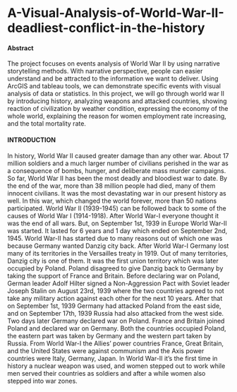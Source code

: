 # A-Visual-Analysis-of-World-War-II-deadliest-conflict-in-the-history
#### Abstract
The project focuses on events analysis of World War II
by using narrative storytelling methods. With narrative perspective,
people can easier understand and be attracted to the information we
want to deliver. Using ArcGIS and tableau tools, we can demonstrate specific
events with visual analysis of data or statistics. In this project, we will
go through world war II by introducing history, analyzing weapons
and attacked countries, showing reaction of civilization by weather
condition, expressing the economy of the whole world, explaining
the reason for women employment rate increasing, and the total
mortality rate.

#### INTRODUCTION
In history, World War II caused greater damage than any
other war. About 17 million soldiers and a much larger number
of civilians perished in the war as a consequence of bombs,
hunger, and deliberate mass murder campaigns.
So far, World War II has been the most deadly and bloodiest
war to date. By the end of the war, more than 38 million people
had died, many of them innocent civilians. It was the most
devastating war in our present history as well. In this war,
which changed the world forever, more than 50 nations
participated.
World War II (1939-1945) can be followed back to some of
the causes of World War I (1914-1918). After World War-I
everyone thought it was the end of all wars. But, on September
1st, 1939 in Europe World War-II was started. It lasted for 6
years and 1 day which ended on September 2nd, 1945.
World War-II has started due to many reasons out of which
one was because Germany wanted Danzig city back. After
World War-I Germany lost many of its territories in the
Versailles treaty in 1919. Out of many territories, Danzig city
is one of them. It was the first union territory which was later
occupied by Poland. Poland disagreed to give Danzig back to
Germany by taking the support of France and Britain.
Before declaring war on Poland, German leader Adolf
Hilter signed a Non-Aggression Pact with Soviet leader Joseph
Stalin on August 23rd, 1939 where the two countries agreed to
not take any military action against each other for the next 10
years. After that on September 1st, 1939 Germany had attacked
Poland from the east side, and on September 17th, 1939 Russia
had also attacked from the west side.
Two days later Germany declared war on Poland. France
and Britain joined Poland and declared war on Germany. Both
the countries occupied Poland, the eastern part was taken by
Germany and the western part taken by Russia.
From World War-I the Allies’ power countries France,
Great Britain, and the United States were against communism
and the Axis power countries were Italy, Germany, Japan.
In World War-II it’s the first time in history a nuclear
weapon was used, and women stepped out to work while men
served their countries as soldiers and after a while women also
stepped into war zones.

